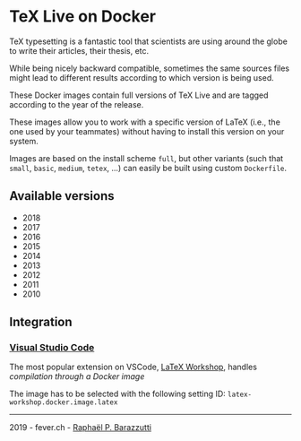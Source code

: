 # TeX Live on Docker

TeX typesetting is a fantastic tool that scientists are using around the globe to write their articles, their thesis, etc.

While being nicely backward compatible, sometimes the same sources files might lead to different results according to which version is being used.

These Docker images contain full versions of TeX Live and are tagged according to the year of the release.

These images allow you to work with a specific version of LaTeX (i.e., the one used by your teammates) without having to install this version on your system.

Images are based on the install scheme `full`, but other variants (such that `small`, `basic`, `medium`, `tetex`, ...) can easily be built using custom `Dockerfile`.

## Available versions
* 2018
* 2017
* 2016
* 2015
* 2014
* 2013
* 2012
* 2011
* 2010

## Integration
### [Visual Studio Code](https://code.visualstudio.com/)
The most popular extension on VSCode, [LaTeX Workshop](https://github.com/James-Yu/LaTeX-Workshop), handles *compilation through a Docker image*

The image has to be  selected with the following setting ID:
 `latex-workshop.docker.image.latex`

---
2019 - fever.ch - [Raphaël P. Barazzutti](https://r.barazzutti.net)

